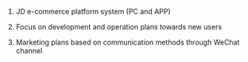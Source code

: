 1. JD e-commerce platform system (PC and APP)<br/>

2. Focus on development and operation plans towards new users<br/>

3. Marketing plans based on communication methods through WeChat channel
